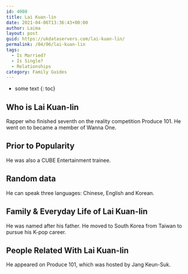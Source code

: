 ```yaml
---
id: 4008
title: Lai Kuan-lin
date: 2021-04-06T13:36:43+00:00
author: Laima
layout: post
guid: https://ukdataservers.com/lai-kuan-lin/
permalink: /04/06/lai-kuan-lin
tags:
  - Is Married?
  - Is Single?
  - Relationships
category: Family Guides
---
```


* some text
{: toc}


## Who is Lai Kuan-lin
                  
                  
                  
Rapper who finished seventh on the reality competition Produce 101. He went on to became a member of Wanna One.
                  
              
            
              
            
                
                
                
## Prior to Popularity
                  
                  
                  
He was also a CUBE Entertainment trainee.
                  
              
            
              
            
                
                
                
## Random data
                  
                  
                  
He can speak three languages: Chinese, English and Korean. 
                  
              
            
              
            
                
                
                
## Family & Everyday Life of Lai Kuan-lin
                  
                  
                  
He was named after his father. He moved to South Korea from Taiwan to pursue his K-pop career.
                  
              
            
              
            
                
                
                
## People Related With Lai Kuan-lin
                  
                  
                  
He appeared on Produce 101, which was hosted by Jang Keun-Suk.
                  
              
            
              
            
                
              
            
              
              
            
            
              
            
          
          
          